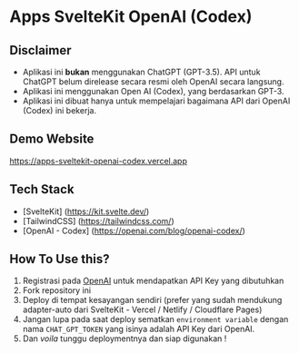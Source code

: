 # Apps SvelteKit OpenAI (Codex)

## Disclaimer
- Aplikasi ini **bukan** menggunakan ChatGPT (GPT-3.5). API untuk ChatGPT belum direlease secara resmi oleh OpenAI secara langsung.
- Aplikasi ini menggunakan Open AI (Codex), yang berdasarkan GPT-3.
- Aplikasi ini dibuat hanya untuk mempelajari bagaimana API dari OpenAI (Codex) ini bekerja.

## Demo Website
https://apps-sveltekit-openai-codex.vercel.app

## Tech Stack
- [SvelteKit] (https://kit.svelte.dev/)
- [TailwindCSS] (https://tailwindcss.com/)
- [OpenAI - Codex] (https://openai.com/blog/openai-codex/)

## How To Use this?
1. Registrasi pada [OpenAI](https://beta.openai.com/account/api-keys) untuk mendapatkan API Key yang dibutuhkan
1. Fork repository ini
1. Deploy di tempat kesayangan sendiri (prefer yang sudah mendukung adapter-auto dari SvelteKit - Vercel / Netlify / Cloudflare Pages)
1. Jangan lupa pada saat deploy sematkan `environment variable` dengan nama `CHAT_GPT_TOKEN` yang isinya adalah API Key dari OpenAI.
1. Dan *voila* tunggu deploymentnya dan siap digunakan !